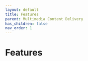 ```yaml
---
layout: default
title: Features
parent: Multimedia Content Delivery
has_children: false
nav_order: 1
---
```


# Features
